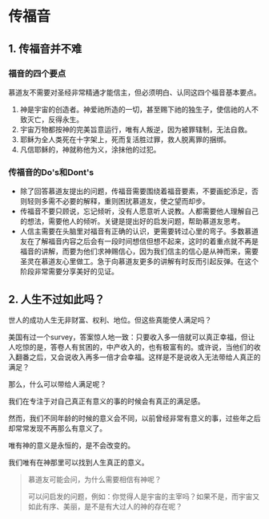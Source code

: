 # 传福音

## 1. 传福音并不难

### 福音的四个要点
慕道友不需要对圣经非常精通才能信主，但必须明白、认同这四个福音基本要点。
1. 神是宇宙的创造者。神爱祂所造的一切，甚至赐下祂的独生子，使信祂的人不致灭亡，反得永生。
2. 宇宙万物都按神的完美旨意运行，唯有人叛逆，因为被罪辖制，无法自救。
3. 耶稣为全人类死在十字架上，死而复活胜过罪，救人脱离罪的捆绑。
4. 凡信耶稣的，神就称他为义，涂抹他的过犯。

### 传福音的Do's和Dont's
- 除了回答慕道友提出的问题，传福音需要围绕着福音要素，不要画蛇添足，否则轻则多需不必要的解释，重则困扰慕道友，使之望而却步。
- 传福音不要只顾说，忘记倾听，没有人愿意听人说教。人都需要他人理解自己的想法，需要他人的倾听。关键是提出好的启发问题，帮助慕道友思考。
- 人信主需要在头脑里对福音有正确的认识，更需要转过心里的弯子。多数慕道友在了解福音内容之后会有一段时间想信但想不起来，这时的着重点就不再是福音的讲解，而要为他们求神赐信心，因为我们信主的信心是从神而来，需要圣灵在慕道友心里做工。急于向慕道友更多的讲解有时反而引起反弹。在这个阶段非常需要分享美好的见证。

## 2. 人生不过如此吗？

世人的成功人生无非财富、权利、地位。但这些真能使人满足吗？

美国有过一个survey，答案惊人地一致：只要收入多一倍就可以真正幸福，但让人吃惊的是，答卷人有贫困的，中产收入的，也有极富有的。或许说，当他们的收入翻番之后，又会说收入再多一倍才会幸福。这样是不是说收入无法带给人真正的满足？

那么，什么可以带给人满足呢？

我们在专注于对自己真正有意义的事的时候会有真正的满足感。

然而，我们不同年龄的时候的意义会不同，以前曾经非常有意义的事，过些年之后却常常发现不再那么有意义了。

唯有神的意义是永恒的，是不会改变的。

我们唯有在神那里可以找到人生真正的意义。

> 慕道友可能会问，为什么需要相信有神呢？
>
> 可以问启发的问题，例如：你觉得人是宇宙的主宰吗？如果不是，而宇宙又如此有序、美丽，是不是有大过人的神的存在呢？
